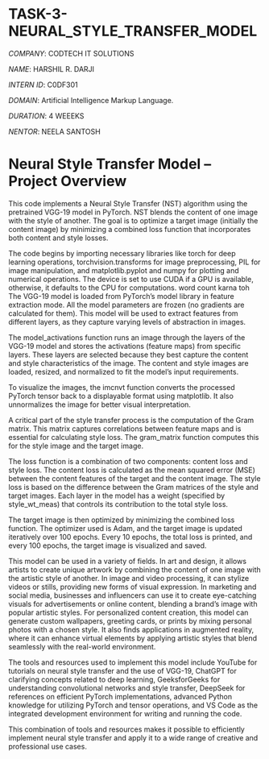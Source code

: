 # TASK-3-NEURAL_STYLE_TRANSFER_MODEL

*COMPANY*: CODTECH IT SOLUTIONS

*NAME*: HARSHIL R. DARJI

*INTERN ID*: C0DF301

*DOMAIN*: Artificial Intelligence Markup Language.

*DURATION*: 4 WEEEKS

*NENTOR*: NEELA SANTOSH

# Neural Style Transfer Model – Project Overview

This code implements a Neural Style Transfer (NST) algorithm using the pretrained VGG-19 model in PyTorch. NST blends the content of one image with the style of another. The goal is to optimize a target image (initially the content image) by minimizing a combined loss function that incorporates both content and style losses.

The code begins by importing necessary libraries like torch for deep learning operations, torchvision.transforms for image preprocessing, PIL for image manipulation, and matplotlib.pyplot and numpy for plotting and numerical operations. The device is set to use CUDA if a GPU is available, otherwise, it defaults to the CPU for computations.
word count karna toh
The VGG-19 model is loaded from PyTorch’s model library in feature extraction mode. All the model parameters are frozen (no gradients are calculated for them). This model will be used to extract features from different layers, as they capture varying levels of abstraction in images.

The model_activations function runs an image through the layers of the VGG-19 model and stores the activations (feature maps) from specific layers. These layers are selected because they best capture the content and style characteristics of the image. The content and style images are loaded, resized, and normalized to fit the model’s input requirements.

To visualize the images, the imcnvt function converts the processed PyTorch tensor back to a displayable format using matplotlib. It also unnormalizes the image for better visual interpretation.

A critical part of the style transfer process is the computation of the Gram matrix. This matrix captures correlations between feature maps and is essential for calculating style loss. The gram_matrix function computes this for the style image and the target image.

The loss function is a combination of two components: content loss and style loss. The content loss is calculated as the mean squared error (MSE) between the content features of the target and the content image. The style loss is based on the difference between the Gram matrices of the style and target images. Each layer in the model has a weight (specified by style_wt_meas) that controls its contribution to the total style loss.

The target image is then optimized by minimizing the combined loss function. The optimizer used is Adam, and the target image is updated iteratively over 100 epochs. Every 10 epochs, the total loss is printed, and every 100 epochs, the target image is visualized and saved.

This model can be used in a variety of fields. In art and design, it allows artists to create unique artwork by combining the content of one image with the artistic style of another. In image and video processing, it can stylize videos or stills, providing new forms of visual expression. In marketing and social media, businesses and influencers can use it to create eye-catching visuals for advertisements or online content, blending a brand’s image with popular artistic styles. For personalized content creation, this model can generate custom wallpapers, greeting cards, or prints by mixing personal photos with a chosen style. It also finds applications in augmented reality, where it can enhance virtual elements by applying artistic styles that blend seamlessly with the real-world environment.

The tools and resources used to implement this model include YouTube for tutorials on neural style transfer and the use of VGG-19, ChatGPT for clarifying concepts related to deep learning, GeeksforGeeks for understanding convolutional networks and style transfer, DeepSeek for references on efficient PyTorch implementations, advanced Python knowledge for utilizing PyTorch and tensor operations, and VS Code as the integrated development environment for writing and running the code.

This combination of tools and resources makes it possible to efficiently implement neural style transfer and apply it to a wide range of creative and professional use cases.

